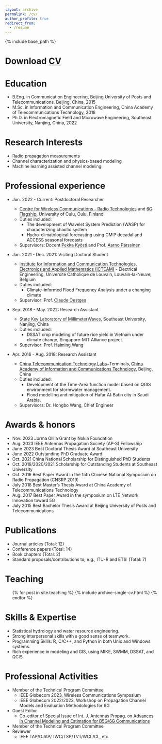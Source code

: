 ```yaml
---
layout: archive
permalink: /cv/
author_profile: true
redirect_from:
  - /resume
---
```


{% include base_path %}

Download [CV](http://peizezhang.github.io/files/FullCV_Peize.pdf)
======

Education
======
* B.Eng. in Communication Engineering, Beijing University of Posts and Telecommunications, Beijing, China, 2015
* M.Sc. in Information and Communication Engineering, China Academy of Telecommunications Technology, 2018
* Ph.D. in Electromagnetic Field and Microwave Engineering, Southeast University, Nanjing, China, 2022

Research Interests
======
* Radio propagation measurements
* Channel characterization and physics-based modeling
* Machine learning assisted channel modeling

Professional experience
======
* Jun. 2022 - Current: Postdoctoral Researcher
  * [Centre for Wireless Communications - Radio Technologies](https://www.oulu.fi/en/university/faculties-and-units/faculty-information-technology-and-electrical-engineering/cwc-radio-technologies) and [6G Flagship](https://www.6gflagship.com/), University of Oulu, Oulu, Finland
  * Duties included: 
	+ The development of Wavelet System Prediction (WASP) for characterizing chaotic system
    + Hydro-climatological forecasting using CMIP decadal and ACCESS seasonal forecasts
  * Supervisors: Docent [Pekka Kyösti](https://www.oulu.fi/en/researchers/pekka-kyosti) and Prof. [Aarno Pärssinen](https://www.oulu.fi/en/researchers/aarno-parssinen)

* Jan. 2021 - Dec. 2021: Visiting Doctoral Student
  * [Institute for Information and Communication Technologies, Electronics and Applied Mathematics (ICTEAM)](https://uclouvain.be/en/research-institutes/icteam) - Electrical Engineering, Université Catholique de Louvain, Louvain-la-Neuve, Belgium
  * Duties included: 
	  + Climate-informed Flood Frequency Analysis under a changing climate
  * Supervisor: Prof. [Claude Oestges](https://uclouvain.be/fr/repertoires/Claude.Oestges)

* Sep. 2018 - May. 2022: Research Assistant
  * [State Key Laboratory of MillimeterWaves](https://mmw.seu.edu.cn/), Southeast University, Nanjing, China
  * Duties included: 
	  + DSSAT crop modeling of future rice yield in Vietnam under climate change, Singapore-MIT Alliance project.
  * Supervisor: Prof. [Haiming Wang](https://scholar.google.com/citations?user=O-3ZwYwAAAAJ&hl=en)

* Apr. 2016 - Aug. 2018: Research Assistant
  * [China Telecommunication Technology Labs](http://www.chinattl.com/)−Terminals, [China Academy of Information and Communications Technology](http://www.caict.ac.cn/english/), Beijing, China
  * Duties included:
    + Development of the Time-Area function model based on QGIS environment for stormwater management.
    + Flood modelling and mitigation of Hafar Al-Batin city in Saudi Arabia.   
  * Supervisors: Dr. Hongbo Wang, Chief Engineer

Awards & honors
======
* Nov. 2023 Jorma Ollila Grant by Nokia Foundation
* Aug. 2023 IEEE Antennas Propagation Society (AP-S) Fellowship
* June 2023 Best Doctoral Thesis Award at Southeast University
* June 2022 Outstanding PhD Graduate Award
* Oct. 2021 China National Scholarship for Distinguished PhD Students
* Oct. 2019/2020/2021 Scholarship for Outstanding Students at Southeast University
* Oct. 2019 Best Paper Award in the 15th Chinese National Symposium on Radio Propagation (CNSRP 2019)
* July 2018 Best Master’s Thesis Award at China Academy of Telecommunications Technology
* Aug. 2017 Best Paper Award in the symposium on LTE Network Innovation toward 5G
* July 2015 Best Bachelor Thesis Award at Beijing University of Posts and Telecommunications

Publications
======
* Journal articles (Total: 12)
* Conference papers (Total: 14)
* Book chapters (Total: 2)
* Standard proposals/contributions to, e.g., ITU-R and ETSI (Total: 7)
  
Teaching
======
  <ul>{% for post in site.teaching %}
    {% include archive-single-cv.html %}
  {% endfor %}</ul>
  
Skills & Expertise 
======
* Statistical hydrology and water resource engineering.
* Strong interpersonal skills with a good sense of teamwork. 
* Programming Skills: R, C/C++, and Python in both Unix and Windows systems.
* Rich experience in modeling and GIS, using MIKE, SWMM, DSSAT, and QGIS.

Professional Activities
======
* Member of the Technical Program Committee
  + IEEE Globecom 2023, Wireless Communications Symposium
  + IEEE Globecom 2022/2023, Workshop on Propagation Channel Models and Evaluation Methodologies for 6G
* Guest Editor
  + Co-editor of Special Issue of Int. J. Antennas Propag. on [Advances in Channel Modeling and Estimation for B5G/6G Communications](https://www.hindawi.com/journals/ijap/si/545599/)
* Member of the Technical Program Committee
* Reviewer
  + IEEE TAP/OJAP/TWC/TSP/TVT/WCL/CL, etc.
